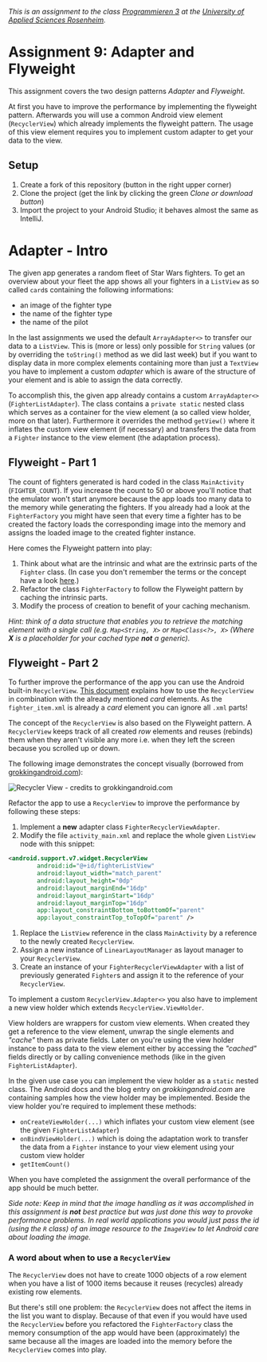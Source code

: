 _This is an assignment to the class [Programmieren 3](https://hsro-inf-prg3.github.io) at the [University of Applied Sciences Rosenheim](http://www.fh-rosenheim.de)._

# Assignment 9: Adapter and Flyweight

This assignment covers the two design patterns _Adapter_ and _Flyweight_.

At first you have to improve the performance by implementing the flyweight pattern.
Afterwards you will use a common Android view element (`RecyclerView`) which already implements the flyweight pattern.
The usage of this view element requires you to implement custom adapter to get your data to the view.

## Setup

1. Create a fork of this repository (button in the right upper corner)
1. Clone the project (get the link by clicking the green _Clone or download button_)
1. Import the project to your Android Studio; it behaves almost the same as IntelliJ.

# Adapter - Intro

The given app generates a random fleet of Star Wars fighters.
To get an overview about your fleet the app shows all your fighters in a `ListView` as so called `card`s containing the following informations:

* an image of the fighter type
* the name of the fighter type
* the name of the pilot

In the last assignments we used the default `ArrayAdapter<>` to transfer our data to a `ListView`.
This is (more or less) only possible for `String` values (or by overriding the `toString()` method as we did last week) but if you want to display data in more complex elements containing more than just a `TextView` you have to implement a custom _adapter_ which is aware of the structure of your element and is able to assign the data correctly.

To accomplish this, the given app already contains a custom `ArrayAdapter<>` (`FighterListAdapter`).
The class contains a `private static` nested class which serves as a container for the view element (a so called view holder, more on that later).
Furthermore it overrides the method `getView()` where it inflates the custom view element (if necessary) and transfers the data from a `Fighter` instance to the view element (the adaptation process).

## Flyweight - Part 1

The count of fighters generated is hard coded in the class `MainActivity` (`FIGHTER_COUNT`).
If you increase the count to 50 or above you'll notice that the emulator won't start anymore because the app loads too many data to the memory while generating the fighters.
If you already had a look at the `FighterFactory` you might have seen that every time a fighter has to be created the factory loads the corresponding image into the memory and assigns the loaded image to the created fighter instance.

Here comes the Flyweight pattern into play:

1. Think about what are the intrinsic and what are the extrinsic parts of the `Fighter` class.  (In case you don't remember the terms or the concept have a look [here](https://hsro-inf-prg3.github.io/09ln-proxy-adapter-flyweight/#flyweight).)
1. Refactor the class `FighterFactory` to follow the Flyweight pattern by caching the intrinsic parts.
1. Modify the process of creation to benefit of your caching mechanism.

_Hint: think of a data structure that enables you to retrieve the matching element with a single call (e.g. `Map<String, X>` or `Map<Class<?>, X>` (Where **X** is a placeholder for your cached type **not** a generic)._

## Flyweight - Part 2

To further improve the performance of the app you can use the Android built-in `RecyclerView`. [This document](https://developer.android.com/training/material/lists-cards.html) explains how to use the `RecyclerView` in combination with the already mentioned _card_ elements.
As the `fighter_item.xml` is already a _card_ element you can ignore all `.xml` parts!

The concept of the `RecyclerView` is also based on the Flyweight pattern.
A `RecyclerView` keeps track of all created _row_ elements and reuses (rebinds) them when they aren't visible any more i.e. when they left the screen because you scrolled up or down.

The following image demonstrates the concept visually (borrowed from [grokkingandroid.com](https://www.grokkingandroid.com/first-glance-androids-recyclerview/)):

![Recycler View - credits to grokkingandroid.com](http://www.grokkingandroid.com/wordpress/wp-content/uploads/2014/08/recycling_of_views.png)

Refactor the app to use a `RecyclerView` to improve the performance by following these steps:

1. Implement a **new** adapter class `FighterRecyclerViewAdapter`.
1. Modify the file `activity_main.xml` and replace the whole given `ListView` node with this snippet:

```xml
<android.support.v7.widget.RecyclerView
        android:id="@+id/fighterListView"
        android:layout_width="match_parent"
        android:layout_height="0dp"
        android:layout_marginEnd="16dp"
        android:layout_marginStart="16dp"
        android:layout_marginTop="16dp"
        app:layout_constraintBottom_toBottomOf="parent"
        app:layout_constraintTop_toTopOf="parent" />
```

1. Replace the `ListView` reference in the class `MainActivity` by a reference to the newly created `RecyclerView`.
1. Assign a new instance of `LinearLayoutManager` as layout manager to your `RecyclerView`.
1. Create an instance of your `FighterRecyclerViewAdapter` with a list of previously generated `Fighter`s and assign it to the reference of your `RecyclerView`.

To implement a custom `RecyclerView.Adapter<>` you also have to implement a new view holder which extends `RecyclerView.ViewHolder`.

View holders are wrappers for custom view elements.
When created they get a reference to the view element, unwrap the single elements and _"cache"_ them as private fields.
Later on you're using the view holder instance to pass data to the view element either by accessing the _"cached"_ fields directly or by calling convenience methods (like in the given `FighterListAdapter`).

In the given use case you can implement the view holder as a `static` nested class.
The Android docs and the blog entry on _grokkingandroid.com_ are containing samples how the view holder may be implemented.
Beside the view holder you're required to implement these methods:

* `onCreateViewHolder(...)` which inflates your custom view element (see the given `FighterListAdapter`)
* `onBindViewHolder(...)` which is doing the adaptation work to transfer the data from a `Fighter` instance to your view element using your custom view holder
* `getItemCount()`

When you have completed the assignment the overall performance of the app should be much better.

_Side note: Keep in mind that the image handling as it was accomplished in this assignment is **not** best practice but was just done this way to provoke performance problems. In real world applications you would just pass the id (using the `R` class) of an image resource to the `ImageView` to let Android care about loading the image._

### A word about when to use a `RecyclerView`

The `RecyclerView` does not have to create 1000 objects of a row element when you have a list of 1000 items because it reuses (recycles) already existing row elements.

But there's still one problem: the `RecyclerView` does not affect the items in the list you want to display. Because of that even if you would have used the `RecyclerView` before you refactored the `FighterFactory` class the memory consumption of the app would have been (approximately) the same because all the images are loaded into the memory before the `RecyclerView` comes into play.